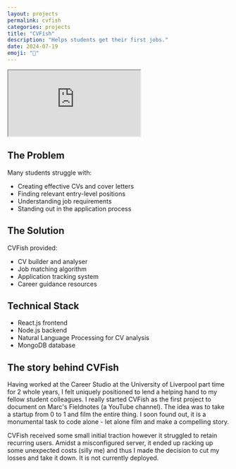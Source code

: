 ```yaml
---
layout: projects
permalink: cvfish
categories: projects
title: "CVFish"
description: "Helps students get their first jobs."
date: 2024-07-19
emoji: "🎣"
---
```


<div class="video-container">
  <iframe
    src="https://www.youtube.com/watch?v=jDpw5Dzt0Dg"
    title="CVFish Demo"
    allow="accelerometer; autoplay; clipboard-write; encrypted-media; gyroscope; picture-in-picture"
    allowfullscreen>
  </iframe>
</div>

## The Problem

Many students struggle with:
- Creating effective CVs and cover letters
- Finding relevant entry-level positions
- Understanding job requirements
- Standing out in the application process

## The Solution

CVFish provided:
- CV builder and analyser
- Job matching algorithm
- Application tracking system
- Career guidance resources

## Technical Stack

- React.js frontend
- Node.js backend
- Natural Language Processing for CV analysis
- MongoDB database

## The story behind CVFish

Having worked at the Career Studio at the University of Liverpool part time for 2 whole years, I felt uniquely positioned to lend a helping hand to my fellow student colleagues.
I really started CVFish as the first project to document on Marc's Fieldnotes (a YouTube channel).
The idea was to take a startup from 0 to 1 and film the entire thing.
I soon found out, it is a monumental task to code alone - let alone film and make a compelling story.

CVFish received some small initial traction however it struggled to retain recurring users.
Amidst a misconfigured server, it ended up racking up some unexpected costs (silly me) and thus I made the decision to cut my losses and take it down.
It is not currently deployed.